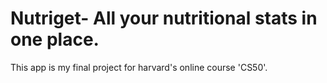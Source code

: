 # Nutriget- All your nutritional stats in one place. 

This app is my final project for harvard's online course 'CS50'. 
